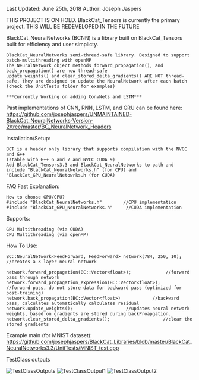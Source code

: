 Last Updated: June 25th, 2018
Author: Joseph Jaspers

THIS PROJECT IS ON HOLD. BlackCat_Tensors is currently the primary project. THIS WILL BE REDEVELOPED IN THE FUTURE

BlackCat_NeuralNetworks (BCNN) is a library built on BlackCat_Tensors built for efficiency and user simplicty.


    BlackCat_NeuralNetworks semi-thread-safe library. Designed to support batch-multithreading with openMP
    The NeuralNetwork object methods forward_propagation(), and back_propagation() are now thread-safe
    update_weights() and clear_stored_delta_gradients() ARE NOT thread-safe, they are designed to update the NeuralNetwork after each batch 
    (check the UnitTests folder for examples)
    
    ***Currently Working on adding ConvNets and LSTM***

Past implementations of CNN, RNN, LSTM, and GRU can be found here:
    https://github.com/josephjaspers/UNMAINTAINED-BlackCat_NeuralNetworks-Version-2/tree/master/BC_NeuralNetwork_Headers

Installation/Setup:

    BCT is a header only library that supports compilation with the NVCC and G++ 
    (stable with G++ 6 and 7 and NVCC CUDA 9)
    Add BlackCat_Tensors3.3 and BlackCat_NeuralNetworks to path and include "BlackCat_NeuralNetworks.h" (for CPU) and "BlackCat_GPU_NeuralNetowrks.h (for CUDA)

FAQ Fast Explanation:

    How to choose GPU/CPU?    
    #include "BlackCat_NeuralNetworks.h"        //CPU implementation
    #include "BlackCat_GPU_NeuralNetworks.h"     //CUDA implementation 
    
Supports:

    GPU Multithreading (via CUDA)
    CPU Multithreading (via openMP) 

How To Use:
    
    BC::NeuralNetwork<FeedForward, FeedForward> network(784, 250, 10); //creates a 3 layer neural network
    
    network.forward_propagation(BC::Vector<float>);             //forward pass through network
    network.forward_propagation_expression(BC::Vector<float>);     //forward pass, do not store data for backward pass (optimized for post-training)
    network.back_propagation(BC::Vector<float>)            //backward pass, calculates automatically calculates residual
    network.update_weights();                    //updates neural network weights, based on gradients are stored during backProapgation.
    network.clear_stored_delta_gradients();                    //clear the stored gradients


Example main (for MNIST dataset):
    https://github.com/josephjaspers/BlackCat_Libraries/blob/master/BlackCat_NeuralNetworks3.3/UnitTests/MNIST_test.cpp


TestClass outputs 

![TestClassOutputs](https://user-images.githubusercontent.com/20384345/37546694-62f0f262-2944-11e8-99f4-ff48a92210dc.png  "TestClassOutput1")
![TestClassOutput1](https://user-images.githubusercontent.com/20384345/37546692-62dce43e-2944-11e8-9d3d-236ee151ebfa.png  "TestClassOutput2")
![TestClassOutput2](https://user-images.githubusercontent.com/20384345/37546693-62e67ea4-2944-11e8-9c21-a129d2d8d94f.png  "TestClassOutput1")
